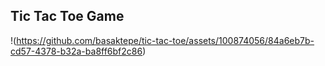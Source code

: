 ## Tic Tac Toe Game

!(https://github.com/basaktepe/tic-tac-toe/assets/100874056/84a6eb7b-cd57-4378-b32a-ba8ff6bf2c86)
